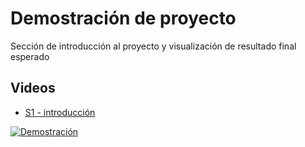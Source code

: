# Demostración de proyecto

Sección de introducción al proyecto y visualización de resultado final esperado

## Videos
* [S1 - introducción](https://1drv.ms/u/s!AvB-2ztiY9QqgpRuAWSVPlq5Lvv6dg?e=1KuhBC)

[![Demostración](./thumbnail.png)](https://1drv.ms/u/s!AvB-2ztiY9QqgpRuAWSVPlq5Lvv6dg?e=1KuhBC "Demostración")
